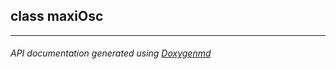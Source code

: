 ## class maxiOsc



---

###### API documentation generated using [Doxygenmd](https://github.com/d99kris/doxygenmd)

